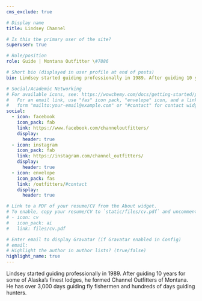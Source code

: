 ```yaml
---
cms_exclude: true

# Display name
title: Lindsey Channel

# Is this the primary user of the site?
superuser: true

# Role/position
role: Guide | Montana Outfitter \#7886

# Short bio (displayed in user profile at end of posts)
bio: Lindsey started guiding professionally in 1989. After guiding 10 years for some of Alaska’s finest lodges, he formed Channel Outfitters of Montana. He has over 3,000 days guiding fly fishermen and hundreds of days guiding hunters.

# Social/Academic Networking
# For available icons, see: https://wowchemy.com/docs/getting-started/page-builder/#icons
#   For an email link, use "fas" icon pack, "envelope" icon, and a link in the
#   form "mailto:your-email@example.com" or "#contact" for contact widget.
social:
  - icon: facebook
    icon_pack: fab
    link: https://www.facebook.com/channeloutfitters/
    display:
      header: true
  - icon: instagram
    icon_pack: fab
    link: https://instagram.com/channel_outfitters/
    display:
      header: true
  - icon: envelope
    icon_pack: fas
    link: /outfitters/#contact
    display:
      header: true

# Link to a PDF of your resume/CV from the About widget.
# To enable, copy your resume/CV to `static/files/cv.pdf` and uncomment the lines below.
# - icon: cv
#   icon_pack: ai
#   link: files/cv.pdf

# Enter email to display Gravatar (if Gravatar enabled in Config)
# email:
# Highlight the author in author lists? (true/false)
highlight_name: true
---
```


Lindsey started guiding professionally in 1989. After guiding 10 years for some of Alaska’s finest lodges, he formed Channel Outfitters of Montana. He has over 3,000 days guiding fly fishermen and hundreds of days guiding hunters.
